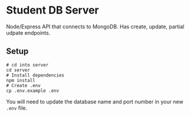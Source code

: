 # Student DB Server

Node/Express API that connects to MongoDB. Has create, update, partial udpate endpoints.

## Setup

```
# cd into server
cd server
# Install dependencies
npm install
# Create .env
cp .env.example .env
```

You will need to update the database name and port number in your new `.env` file.
